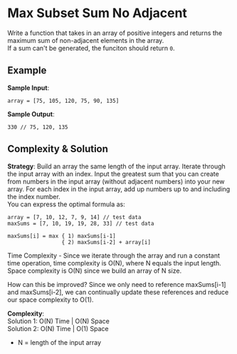 # Max Subset Sum No Adjacent  
Write a function that takes in an array of positive integers and returns the maximum sum of non-adjacent elements in the array.  
If a sum can't be generated, the funciton should return `0`.  

## Example  
__Sample Input__:  
```
array = [75, 105, 120, 75, 90, 135]
```
__Sample Output__:  
```
330 // 75, 120, 135  
```

## Complexity & Solution  
__Strategy__: Build an array the same length of the input array. Iterate through the input array with an index. Input the greatest sum that you can create from numbers in the input array (without adjacent numbers) into your new array. For each index in the input array, add up numbers up to and including the index number.  
You can express the optimal formula as:  
```
array = [7, 10, 12, 7, 9, 14] // test data  
maxSums = [7, 10, 19, 19, 28, 33] // test data  

maxSums[i] = max { 1) maxSums[i-1]  
                 { 2) maxSums[i-2] + array[i]
```  

Time Complexity - Since we iterate through the array and run a constant time operation, time complexity is O(N), where N equals the input length. Space complexity is O(N) since we build an array of N size.

How can this be improved? Since we only need to reference maxSums[i-1] and maxSums[i-2], we can continually update these references and reduce our space complexity to O(1).  

__Complexity__:  
Solution 1: O(N) Time | O(N) Space  
Solution 2: O(N) Time | O(1) Space  
* N = length of the input array
